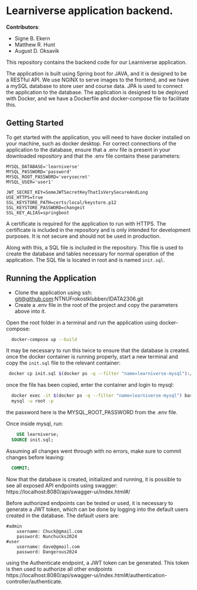 # Learniverse application backend.

**Contributors**:
- Signe B. Ekern <br>
- Matthew R. Hunt
- August D. Oksavik

This repository contains the backend code for our Learniverse application.

The application is built using Spring boot for JAVA, and it is designed to be a RESTful API. We use NGINX to serve
images to the frontend, and we have a mySQL database to store user and course data. JPA is used to connect the
application to the database. The application is designed to be deployed with Docker, and we have a Dockerfile and 
docker-compose file to facilitate this.

## Getting Started
To get started with the application, you will need to have docker installed on your machine, such as docker desktop.
For correct connections of the application to the database, ensure that a .env file is present in your downloaded
repository and that the .env file contains these parameters:

```
MYSQL_DATABASE='learniverse'
MYSQL_PASSWORD='password'
MYSQL_ROOT_PASSWORD='verysecret'
MYSQL_USER='user1'

JWT_SECRET_KEY=SomeJWTSecretKeyThatIsVerySecureAndLong
USE_HTTPS=true
SSL_KEYSTORE_PATH=certs/local/keystore.p12
SSL_KEYSTORE_PASSWORD=changeit
SSL_KEY_ALIAS=springboot
````
A certificate is required for the application to run with HTTPS. The certificate is included in the repository
and is only intended for development purposes. It is not secure and should not be used in production.

Along with this, a SQL file is included in the repository. This file is used to create the database and tables
necessary
for normal operation of the application. The SQL file is located in root and is named `init.sql`. 

## Running the Application

- Clone the application using ssh: git@github.com:NTNUFrokostklubben/IDATA2306.git  
- Create a .env file in the root of the project and copy the parameters above into it.  


Open the root folder in a terminal and run the application using docker-compose:
```bash
  docker-compose up --build
```
It may be necessary to run this twice to ensure that the database is created.  
once the docker container is running properly, start a new terminal and
copy the `init.sql` file to the relevant container:
```bash
 docker cp init.sql $(docker ps -q --filter "name=learniverse-mysql"):/init.sql
```
once the file has been copied, enter the container and login to mysql:
```bash
  docker exec -it $(docker ps -q --filter "name=learniverse-mysql") bash
  mysql -u root -p
```
the password here is the MYSQL_ROOT_PASSWORD from the .env file.  

Once inside mysql, run:
```sql
    USE learniverse;
  SOURCE init.sql;
```
Assuming all changes went through with no errors, make sure to commit changes before leaving:
```sql
  COMMIT;
```
Now that the database is created, initialized and running, it is possible to see all exposed API endpoints using
swagger: https://localhost:8080/api/swagger-ui/index.html#/

Before authorized endpoints can be tested or used, it is necessary to generate a JWT token, which can be done by
logging into the default users created in the database. The default users are:
```
#admin
    username: Chuck@gmail.com
    password: Nunchucks2024
#user
    username: dave@gmail.com
    password: Dangerous2024
```
using the Authenticate endpoint, a JWT token can be generated. This token is then used to authorize all other endpoints
https://localhost:8080/api/swagger-ui/index.html#/authentication-controller/authenticate.